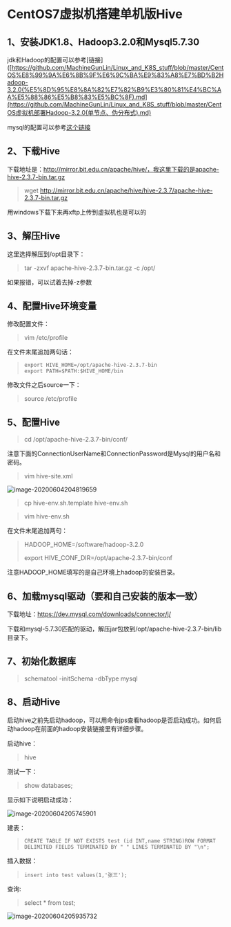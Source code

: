 # CentOS7虚拟机搭建单机版Hive

## 1、安装JDK1.8、Hadoop3.2.0和Mysql5.7.30

jdk和Hadoop的配置可以参考[链接]([https://github.com/MachineGunLin/Linux_and_K8S_stuff/blob/master/CentOS%E8%99%9A%E6%8B%9F%E6%9C%BA%E9%83%A8%E7%BD%B2Hadoop-3.2.0(%E5%8D%95%E8%8A%82%E7%82%B9%E3%80%81%E4%BC%AA%E5%88%86%E5%B8%83%E5%BC%8F).md](https://github.com/MachineGunLin/Linux_and_K8S_stuff/blob/master/CentOS虚拟机部署Hadoop-3.2.0(单节点、伪分布式).md)

mysql的配置可以参考[这个链接](https://blog.csdn.net/cool_summer_moon/article/details/106090136)



## 2、下载Hive

下载地址是：http://mirror.bit.edu.cn/apache/hive/，我这里下载的是apache-hive-2.3.7-bin.tar.gz

> wget http://mirror.bit.edu.cn/apache/hive/hive-2.3.7/apache-hive-2.3.7-bin.tar.gz

用windows下载下来再xftp上传到虚拟机也是可以的



## 3、解压Hive

这里选择解压到/opt目录下：

> tar -zxvf apache-hive-2.3.7-bin.tar.gz -c /opt/

如果报错，可以试着去掉-z参数



## 4、配置Hive环境变量

修改配置文件：

> vim /etc/profile

在文件末尾追加两句话：

> ```
> export HIVE_HOME=/opt/apache-hive-2.3.7-bin
> export PATH=$PATH:$HIVE_HOME/bin
> ```

修改文件之后source一下：

> source /etc/profile



## 5、配置Hive

> cd /opt/apache-hive-2.3.7-bin/conf/

注意下面的ConnectionUserName和ConnectionPassword是Mysql的用户名和密码。

>  vim hive-site.xml

 ![image-20200604204819659](C:\Users\Lin\AppData\Roaming\Typora\typora-user-images\image-20200604204819659.png)

> cp hive-env.sh.template hive-env.sh

> vim hive-env.sh

在文件末尾追加两句：

> HADOOP_HOME=/software/hadoop-3.2.0
>
> export HIVE_CONF_DIR=/opt/apache-2.3.7-bin/conf

注意HADOOP_HOME填写的是自己环境上hadoop的安装目录。



## 6、加载mysql驱动（要和自己安装的版本一致）

下载地址：https://dev.mysql.com/downloads/connector/j/

下载和mysql-5.7.30匹配的驱动，解压jar包放到/opt/apache-hive-2.3.7-bin/lib目录下。



## 7、初始化数据库

> schematool -initSchema -dbType mysql



## 8、启动Hive

启动hive之前先启动hadoop，可以用命令jps查看hadoop是否启动成功。如何启动hadoop在前面的hadoop安装链接里有详细步骤。

启动hive：

> hive

测试一下：

> show databases;

显示如下说明启动成功：



![image-20200604205745901](C:\Users\Lin\AppData\Roaming\Typora\typora-user-images\image-20200604205745901.png)



建表：

> ```
> CREATE TABLE IF NOT EXISTS test (id INT,name STRING)ROW FORMAT DELIMITED FIELDS TERMINATED BY " " LINES TERMINATED BY "\n";
> ```

插入数据：

> ```
> insert into test values(1,'张三');
> ```

查询:

> select * from test;



![image-20200604205935732](C:\Users\Lin\AppData\Roaming\Typora\typora-user-images\image-20200604205935732.png)